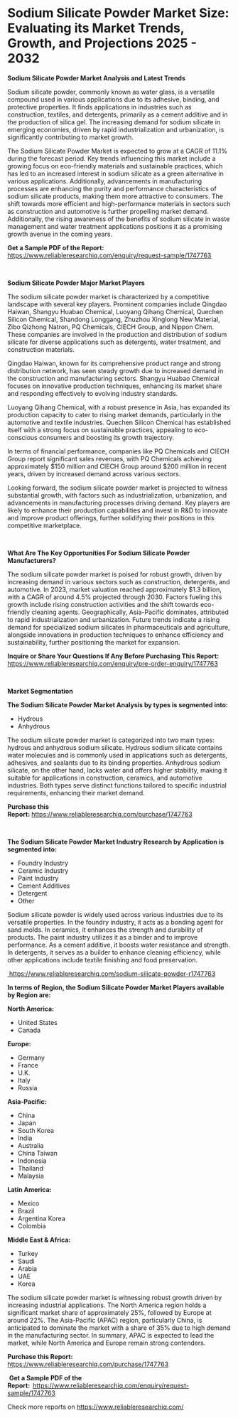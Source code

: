 <p><h1>Sodium Silicate Powder Market Size: Evaluating its Market Trends, Growth, and Projections 2025 - 2032</h1></p><p><strong>Sodium Silicate Powder Market Analysis and Latest Trends</strong></p>
<p><p>Sodium silicate powder, commonly known as water glass, is a versatile compound used in various applications due to its adhesive, binding, and protective properties. It finds applications in industries such as construction, textiles, and detergents, primarily as a cement additive and in the production of silica gel. The increasing demand for sodium silicate in emerging economies, driven by rapid industrialization and urbanization, is significantly contributing to market growth.</p><p>The Sodium Silicate Powder Market is expected to grow at a CAGR of 11.1% during the forecast period. Key trends influencing this market include a growing focus on eco-friendly materials and sustainable practices, which has led to an increased interest in sodium silicate as a green alternative in various applications. Additionally, advancements in manufacturing processes are enhancing the purity and performance characteristics of sodium silicate products, making them more attractive to consumers. The shift towards more efficient and high-performance materials in sectors such as construction and automotive is further propelling market demand. Additionally, the rising awareness of the benefits of sodium silicate in waste management and water treatment applications positions it as a promising growth avenue in the coming years.</p></p>
<p><strong>Get a Sample PDF of the Report:&nbsp;</strong> <a href="https://www.reliableresearchiq.com/enquiry/request-sample/1747763?utm_campaign=3200&utm_medium=2&utm_source=Github&utm_content=ia&utm_term=01042025&utm_id=sodium-silicate-powder">https://www.reliableresearchiq.com/enquiry/request-sample/1747763</a></p>
<p>&nbsp;</p>
<p><strong>Sodium Silicate Powder Major Market Players</strong></p>
<p><p>The sodium silicate powder market is characterized by a competitive landscape with several key players. Prominent companies include Qingdao Haiwan, Shangyu Huabao Chemical, Luoyang Qihang Chemical, Quechen Silicon Chemical, Shandong Longgang, Zhuzhou Xinglong New Material, Zibo Qizhong Natron, PQ Chemicals, CIECH Group, and Nippon Chem. These companies are involved in the production and distribution of sodium silicate for diverse applications such as detergents, water treatment, and construction materials.</p><p>Qingdao Haiwan, known for its comprehensive product range and strong distribution network, has seen steady growth due to increased demand in the construction and manufacturing sectors. Shangyu Huabao Chemical focuses on innovative production techniques, enhancing its market share and responding effectively to evolving industry standards.</p><p>Luoyang Qihang Chemical, with a robust presence in Asia, has expanded its production capacity to cater to rising market demands, particularly in the automotive and textile industries. Quechen Silicon Chemical has established itself with a strong focus on sustainable practices, appealing to eco-conscious consumers and boosting its growth trajectory.</p><p>In terms of financial performance, companies like PQ Chemicals and CIECH Group report significant sales revenues, with PQ Chemicals achieving approximately $150 million and CIECH Group around $200 million in recent years, driven by increased demand across various sectors.</p><p>Looking forward, the sodium silicate powder market is projected to witness substantial growth, with factors such as industrialization, urbanization, and advancements in manufacturing processes driving demand. Key players are likely to enhance their production capabilities and invest in R&D to innovate and improve product offerings, further solidifying their positions in this competitive marketplace.</p></p>
<p>&nbsp;</p>
<p><strong>What Are The Key Opportunities For Sodium Silicate Powder Manufacturers?</strong></p>
<p><p>The sodium silicate powder market is poised for robust growth, driven by increasing demand in various sectors such as construction, detergents, and automotive. In 2023, market valuation reached approximately $1.3 billion, with a CAGR of around 4.5% projected through 2030. Factors fueling this growth include rising construction activities and the shift towards eco-friendly cleaning agents. Geographically, Asia-Pacific dominates, attributed to rapid industrialization and urbanization. Future trends indicate a rising demand for specialized sodium silicates in pharmaceuticals and agriculture, alongside innovations in production techniques to enhance efficiency and sustainability, further positioning the market for expansion.</p></p>
<p><strong>Inquire or Share Your Questions If Any Before Purchasing This Report:</strong> <a href="https://www.reliableresearchiq.com/enquiry/pre-order-enquiry/1747763?utm_campaign=3200&utm_medium=2&utm_source=Github&utm_content=ia&utm_term=01042025&utm_id=sodium-silicate-powder">https://www.reliableresearchiq.com/enquiry/pre-order-enquiry/1747763</a></p>
<p>&nbsp;</p>
<p><strong>Market Segmentation</strong></p>
<p><strong>The Sodium Silicate Powder Market Analysis by types is segmented into:</strong></p>
<p><ul><li>Hydrous</li><li>Anhydrous</li></ul></p>
<p><p>The sodium silicate powder market is categorized into two main types: hydrous and anhydrous sodium silicate. Hydrous sodium silicate contains water molecules and is commonly used in applications such as detergents, adhesives, and sealants due to its binding properties. Anhydrous sodium silicate, on the other hand, lacks water and offers higher stability, making it suitable for applications in construction, ceramics, and automotive industries. Both types serve distinct functions tailored to specific industrial requirements, enhancing their market demand.</p></p>
<p><strong>Purchase this Report:&nbsp;</strong><a href="https://www.reliableresearchiq.com/purchase/1747763?utm_campaign=3200&utm_medium=2&utm_source=Github&utm_content=ia&utm_term=01042025&utm_id=sodium-silicate-powder">https://www.reliableresearchiq.com/purchase/1747763</a></p>
<p>&nbsp;</p>
<p><strong>The Sodium Silicate Powder Market Industry Research by Application is segmented into:</strong></p>
<p><ul><li>Foundry Industry</li><li>Ceramic Industry</li><li>Paint Industry</li><li>Cement Additives</li><li>Detergent</li><li>Other</li></ul></p>
<p><p>Sodium silicate powder is widely used across various industries due to its versatile properties. In the foundry industry, it acts as a bonding agent for sand molds. In ceramics, it enhances the strength and durability of products. The paint industry utilizes it as a binder and to improve performance. As a cement additive, it boosts water resistance and strength. In detergents, it serves as a builder to enhance cleaning efficiency, while other applications include textile finishing and food preservation.</p></p>
<p><a href="https://www.reliableresearchiq.com/sodium-silicate-powder-r1747763?utm_campaign=3200&utm_medium=2&utm_source=Github&utm_content=ia&utm_term=01042025&utm_id=sodium-silicate-powder">&nbsp;https://www.reliableresearchiq.com/sodium-silicate-powder-r1747763</a></p>
<p><strong>In terms of Region, the Sodium Silicate Powder Market Players available by Region are:</strong></p>
<p>
    <p> <strong> North America: </strong>
        <ul>
            <li>United States</li>
            <li>Canada</li>
        </ul>
        </p> 
    <p> <strong> Europe: </strong>
        <ul>
            <li>Germany</li>
            <li>France</li>
            <li>U.K.</li>
            <li>Italy</li>
            <li>Russia</li>
        </ul>
        </p> 
    <p> <strong> Asia-Pacific: </strong>
        <ul>
            <li>China</li>
            <li>Japan</li>
            <li>South Korea</li>
            <li>India</li>
            <li>Australia</li>
            <li>China Taiwan</li>
            <li>Indonesia</li>
            <li>Thailand</li>
            <li>Malaysia</li>
        </ul>
        </p> 
    <p> <strong> Latin America: </strong>
        <ul>
            <li>Mexico</li>
            <li>Brazil</li>
            <li>Argentina Korea</li>
            <li>Colombia</li>
        </ul>
        </p> 
    <p> <strong> Middle East & Africa: </strong>
        <ul>
            <li>Turkey</li>
            <li>Saudi</li>
            <li>Arabia</li>
            <li>UAE</li>
            <li>Korea</li>
        </ul>
    </p>
    </p>
<p><p>The sodium silicate powder market is witnessing robust growth driven by increasing industrial applications. The North America region holds a significant market share of approximately 25%, followed by Europe at around 22%. The Asia-Pacific (APAC) region, particularly China, is anticipated to dominate the market with a share of 35% due to high demand in the manufacturing sector. In summary, APAC is expected to lead the market, while North America and Europe remain strong contenders.</p></p>
<p><strong>Purchase this Report: </strong><a href="https://www.reliableresearchiq.com/purchase/1747763?utm_campaign=3200&utm_medium=2&utm_source=Github&utm_content=ia&utm_term=01042025&utm_id=sodium-silicate-powder">https://www.reliableresearchiq.com/purchase/1747763</a></p>
<p>&nbsp;<strong>Get a Sample PDF of the Report:&nbsp;&nbsp;</strong><a href="https://www.reliableresearchiq.com/enquiry/request-sample/1747763?utm_campaign=3200&utm_medium=2&utm_source=Github&utm_content=ia&utm_term=01042025&utm_id=sodium-silicate-powder">https://www.reliableresearchiq.com/enquiry/request-sample/1747763</a></p>
<p><strong></strong></p>
<p>Check more reports on <a href="https://www.reliableresearchiq.com/?utm_campaign=3200&utm_medium=2&utm_source=Github&utm_content=ia&utm_term=01042025&utm_id=sodium-silicate-powder">https://www.reliableresearchiq.com/</a></p>